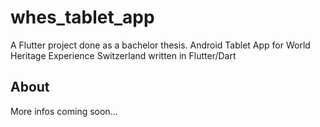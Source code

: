 # whes_tablet_app

A Flutter project done as a bachelor thesis. Android Tablet App for World Heritage Experience Switzerland written in Flutter/Dart

## About

More infos coming soon...
